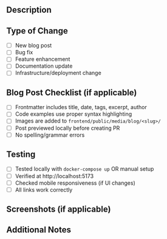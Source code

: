 ## Description

<!-- Describe your changes in detail -->

## Type of Change

- [ ] New blog post
- [ ] Bug fix
- [ ] Feature enhancement
- [ ] Documentation update
- [ ] Infrastructure/deployment change

## Blog Post Checklist (if applicable)

- [ ] Frontmatter includes title, date, tags, excerpt, author
- [ ] Code examples use proper syntax highlighting
- [ ] Images are added to `frontend/public/media/blog/<slug>/`
- [ ] Post previewed locally before creating PR
- [ ] No spelling/grammar errors

## Testing

- [ ] Tested locally with `docker-compose up` OR manual setup
- [ ] Verified at http://localhost:5173
- [ ] Checked mobile responsiveness (if UI changes)
- [ ] All links work correctly

## Screenshots (if applicable)

<!-- Add screenshots of your changes -->

## Additional Notes

<!-- Any additional information for reviewers -->
